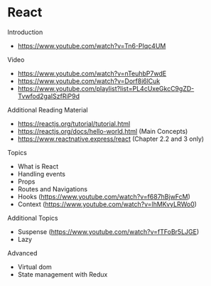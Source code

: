 # React

Introduction
- https://www.youtube.com/watch?v=Tn6-PIqc4UM

Video
- https://www.youtube.com/watch?v=nTeuhbP7wdE
- https://www.youtube.com/watch?v=Dorf8i6lCuk
- https://www.youtube.com/playlist?list=PL4cUxeGkcC9gZD-Tvwfod2gaISzfRiP9d

Additional Reading Material
- https://reactjs.org/tutorial/tutorial.html
- https://reactjs.org/docs/hello-world.html (Main Concepts)
- https://www.reactnative.express/react (Chapter 2.2 and 3 only)

Topics
- What is React
- Handling events
- Props
- Routes and Navigations
- Hooks (https://www.youtube.com/watch?v=f687hBjwFcM)
- Context (https://www.youtube.com/watch?v=lhMKvyLRWo0)

Additional Topics
- Suspense (https://www.youtube.com/watch?v=fTFoBr5LJGE)
- Lazy

Advanced
- Virtual dom
- State management with Redux


